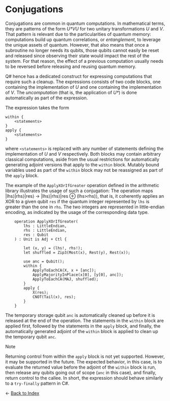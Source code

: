# Conjugations

Conjugations are common in quantum computations. In mathematical terms, they are patterns of the form *U†VU* for two unitary transformations *U* and *V*. That pattern is relevant due to the particularities of quantum memory: computations build up quantum correlations, or *entanglement*, to leverage the unique assets of quantum. However, that also means that once a subroutine no longer needs its qubits, those qubits cannot easily be reset and released since observing their state would impact the rest of the system. For that reason, the effect of a previous computation usually needs to be reversed before releasing and reusing quantum memory.

Q# hence has a dedicated construct for expressing computations that require such a cleanup. The expressions consists of two code blocks, one containing the implementation of *U* and one containing the implementation of *V*. The *uncomputation* (that is, the application of *U†*) is done automatically as part of the expression.

The expression takes the form

```qsharp
within {
    <statements>
}
apply {
    <statements>
}
```

where `<statements>` is replaced with any number of statements defining the implementation of *U* and *V* respectively.
Both blocks may contain arbitrary classical computations, aside from the usual restrictions for automatically generating adjoint versions that apply to the `within` block. Mutably bound variables used as part of the `within` block may not be reassigned as part of the `apply` block.  

The example of the `ApplyXOrIfGreater` operation defined in the arithmetic library illustrates the usage of such a conjugation:
The operation maps |lhs⟩|rhs⟩|res⟩ → |lhs⟩|rhs⟩|res ⊕ (lhs>rhs)⟩, that is, it coherently applies an XOR to a given qubit `res` if the quantum integer represented by `lhs` is greater than the one in `rhs`. The two integers are represented in little-endian encoding, as indicated by the usage of the corresponding data type.

```qsharp
    operation ApplyXOrIfGreater(
        lhs : LittleEndian, 
        rhs : LittleEndian, 
        res : Qubit
    ) : Unit is Adj + Ctl {
  
        let (x, y) = (lhs!, rhs!);
        let shuffled = Zip3(Most(x), Rest(y), Rest(x));

        use anc = Qubit();
        within {
            ApplyToEachCA(X, x + [anc]);
            ApplyMajorityInPlace(x[0], [y[0], anc]);
            ApplyToEachCA(MAJ, shuffled);
        }
        apply {
            X(res);
            CNOT(Tail(x), res);
        }
    }
```

The temporary storage qubit `anc` is automatically cleaned up before it is released at the end of the operation. The statements in the `within` block are applied first, followed by the statements in the `apply` block, and finally, the automatically generated adjoint of the `within` block is applied to clean up the temporary qubit `anc`.

> [!NOTE]
> Returning control from within the `apply` block is not yet supported. However, it may be supported in the future. The expected behavior, in this case, is to evaluate the returned value before the adjoint of the `within` block is run, then release any qubits going out of scope (`anc` in this case), and finally, return control to the callee. In short, the expression should behave similarly to a `try-finally` pattern in C#.

← [Back to Index](https://github.com/microsoft/qsharp-language/tree/main/Specifications/Language#index)
